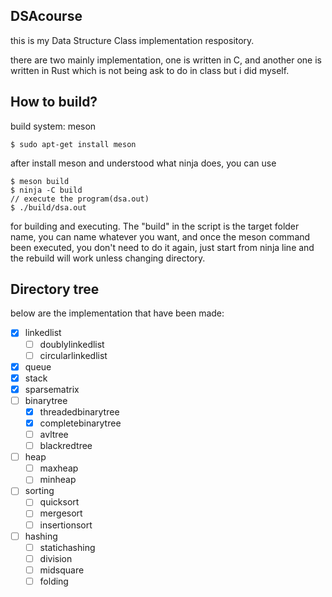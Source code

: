 ## DSAcourse

this is my Data Structure Class implementation respository.

there are two mainly implementation, one is written in C, and another one is written in Rust which is not being ask to do in class but i did myself.

## How to build?

build system: meson

```shell
$ sudo apt-get install meson
```

after install meson and understood what ninja does, you can use

```shell
$ meson build
$ ninja -C build
// execute the program(dsa.out)
$ ./build/dsa.out
```

for building and executing. The "build" in the script is the target folder name, you can name whatever you want, and once the meson command been executed, you don't need to do it again, just start from ninja line and the rebuild will work unless changing directory.

## Directory tree

below are the implementation that have been made:

- [x] linkedlist
    - [ ] doublylinkedlist
    - [ ] circularlinkedlist
- [x] queue
- [x] stack
- [x] sparsematrix
- [ ] binarytree
    - [x] threadedbinarytree
    - [x] completebinarytree
    - [ ] avltree
    - [ ] blackredtree
- [ ] heap
    - [ ] maxheap
    - [ ] minheap
- [ ] sorting
    - [ ] quicksort
    - [ ] mergesort
    - [ ] insertionsort
- [ ] hashing
    - [ ] statichashing
    - [ ] division
    - [ ] midsquare
    - [ ] folding